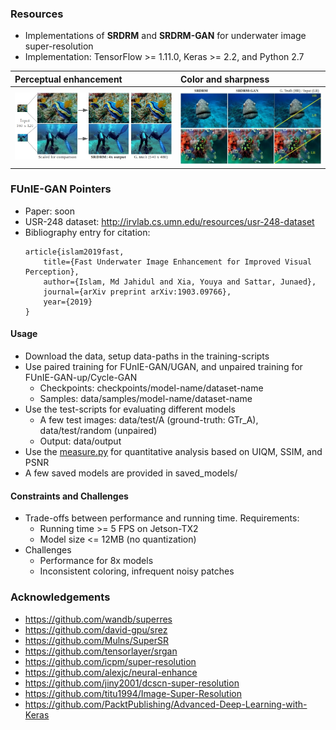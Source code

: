 ### Resources
- Implementations of **SRDRM** and **SRDRM-GAN** for underwater image super-resolution
- Implementation: TensorFlow >= 1.11.0, Keras >= 2.2, and Python 2.7
  

| Perceptual enhancement | Color and sharpness   | 
|:--------------------|:--------------------|
| ![det-1a](/data/fig1b.jpg) | ![det-1b](/data/col.jpg) | 


### FUnIE-GAN Pointers
- Paper: soon
- USR-248 dataset: http://irvlab.cs.umn.edu/resources/usr-248-dataset
- Bibliography entry for citation:
	```
	article{islam2019fast,
	    title={Fast Underwater Image Enhancement for Improved Visual Perception},
	    author={Islam, Md Jahidul and Xia, Youya and Sattar, Junaed},
	    journal={arXiv preprint arXiv:1903.09766},
	    year={2019}
	}
	```
#### Usage
- Download the data, setup data-paths in the training-scripts
- Use paired training for FUnIE-GAN/UGAN, and unpaired training for FUnIE-GAN-up/Cycle-GAN 
	- Checkpoints: checkpoints/model-name/dataset-name
	- Samples: data/samples/model-name/dataset-name
- Use the test-scripts for evaluating different models
	- A few test images: data/test/A (ground-truth: GTr_A), data/test/random (unpaired)
	- Output: data/output 
- Use the [measure.py](measure.py) for quantitative analysis based on UIQM, SSIM, and PSNR 
- A few saved models are provided in saved_models/

#### Constraints and Challenges
- Trade-offs between performance and running time. Requirements:
	- Running time >= 5 FPS on Jetson-TX2 
	- Model size <= 12MB (no quantization) 
- Challenges
	- Performance for 8x models
	- Inconsistent coloring, infrequent noisy patches

### Acknowledgements
- https://github.com/wandb/superres
- https://github.com/david-gpu/srez
- https://github.com/Mulns/SuperSR
- https://github.com/tensorlayer/srgan
- https://github.com/icpm/super-resolution
- https://github.com/alexjc/neural-enhance
- https://github.com/jiny2001/dcscn-super-resolution
- https://github.com/titu1994/Image-Super-Resolution
- https://github.com/PacktPublishing/Advanced-Deep-Learning-with-Keras





